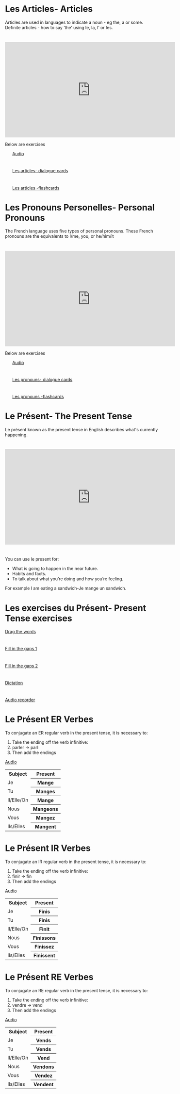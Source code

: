 <h1>Les Articles- Articles</h1>
Articles are used in languages to indicate a noun - eg the, a or some.
Definite articles - how to say ‘the’ using le, la, l’ or les.

<h1></h1>

<iframe width="560" height="315" src="https://www.youtube.com/embed/NukTD7A81uY" frameborder="0" allow="accelerometer; autoplay; encrypted-media; gyroscope; picture-in-picture" allowfullscreen></iframe>

Below are exercises 
<ul>
 
<a href="https://h5p.org/h5p/embed/404204">Audio</a>

<h1></h1>

<a href="https://h5p.org/h5p/embed/403082"> Les articles- dialogue cards</a>

<h1></h1>

<a href="https://h5p.org/h5p/embed/374396">Les articles -flashcards</a>
</ul>

<h1>Les Pronouns Personelles- Personal Pronouns</h1>
The French language uses five types of personal pronouns. These French pronouns are the equivalents to I/me, you, or he/him/it

<h1></h1>

<iframe width="560" height="315" src="https://www.youtube.com/embed/1TEjPPXd3Ns" frameborder="0" allow="accelerometer; autoplay; encrypted-media; gyroscope; picture-in-picture" allowfullscreen></iframe>

Below are exercises
<ul>
<a href="https://h5p.org/h5p/embed/404203">Audio</a>
 
 <h1></h1>
 
<a href="https://h5p.org/h5p/embed/399600">Les pronouns- dialogue cards</a>
 
 <h1></h1>
 
<a href="https://h5p.org/h5p/embed/403088">Les pronouns -flashcards </a>
</ul>
 
<h1>Le Présent- The Present Tense</h1>

Le présent known as the present tense in English describes what's currently happening.

<h1></h1>


<iframe width="560" height="315" src="https://www.youtube.com/embed/ahmIEn3liXI" frameborder="0" allow="accelerometer; autoplay; encrypted-media; gyroscope; picture-in-picture" allowfullscreen></iframe>

<h1></h1>

You can use le present for:
<ul>
<li>What is going to happen in the near future.</li>
<li>Habits and facts.</li>
<li>To talk about what you’re doing and how you’re feeling.</li>
</ul>
For example I am eating a sandwich-Je mange un sandwich.


<h1>Les exercises du Présent- Present Tense exercises</h1>

<a href="https://h5p.org/h5p/embed/374403">Drag the words</a>

<h1></h1>
<a href="https://h5p.org/h5p/embed/399614">Fill in the gaps 1</a>
<h1></h1>

<a href="https://h5p.org/h5p/embed/374409">Fill in the gaps 2</a>
<h1></h1>

<a href="https://h5p.org/h5p/embed/405834">Dictation</a>
<h1></h1>

<a href="https://h5p.org/h5p/embed/405836">Audio recorder</a>








<table>
 <tr><th>Subject</th><th> Present</th>
 <tr><td>Je<th> Mange</th>
 <tr><td>Tu<th> Manges</th> 
 <tr><td>Il/Elle/On<th> Mange</th>
 <tr><td>Nous<th> Mangeons</th>
 <tr><td>Vous<th> Mangez</th>
 <tr><td>Ils/Elles<th> Mangent</th>





<h1>Le Présent ER Verbes</h1>
 
To conjugate an ER regular verb in the present tense, it is necessary to:
<ol>
<li>Take the ending off the verb infinitive:</li>
<li>parler → parl</li> 
<li>Then add the endings</li>
</ol>
<a href="https://h5p.org/h5p/embed/404208">Audio</a>


<table>
<tr><th>Subject</th><th> Present</th>
<tr><td>Je<th> Finis</th>
<tr><td>Tu<th> Finis</th>
<tr><td>Il/Elle/On<th> Finit</th>
<tr><td>Nous<th> Finissons</th> 
<tr><td>Vous<th> Finissez</th> 
<tr><td>Ils/Elles<th> Finissent</th>



<h1>Le Présent IR Verbes</h1>

To conjugate an IR regular verb in the present tense, it is necessary to:
<ol>
<li>Take the ending off the verb infinitive:</li>
<li>finir → fin</li> 
<li>Then add the endings</li>
</ol>
 

<a href="https://h5p.org/h5p/embed/404209">Audio</a>

<table>
<tr><th>Subject</th><th> Present</th>
<tr><td>Je<th> Vends</th>
<tr><td>Tu<th> Vends</th>
<tr><td>Il/Elle/On<th> Vend</th>
<tr><td>Nous<th> Vendons</th> 
<tr><td>Vous<th> Vendez</th> 
<tr><td>Ils/Elles<th> Vendent</th>

<h1>Le Présent RE Verbes</h1>

To conjugate an RE regular verb in the present tense, it is necessary to:
<ol>
<li>Take the ending off the verb infinitive:</li>
<li>vendre → vend</li> 
<li>Then add the endings</li>
</ol> 
<a href="https://h5p.org/h5p/embed/404210">Audio</a>














